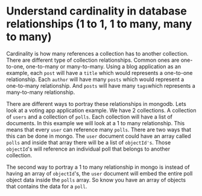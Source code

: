 # Understand cardinality in database relationships (1 to 1, 1 to many, many to many)

Cardinality is how many references a collection has to another collection. There are different type of collection relationships. Common ones are one-to-one, one-to-many or many-to-many. Using a blog application as an example, each `post` will have a `title` which would represents a one-to-one relationship. Each `author` will have many `posts` which would represent a one-to-many relationship. And `posts` will have many `tags`which represents a many-to-many relationship.

There are different ways to portray these relationships in mongodb. Lets look at a voting app application example.
We have 2 collections. A collection of `users` and a collection of `polls`. Each collection will have a list of documents. In this example we will look at a 1 to many relationship. This means that every `user` can reference many `polls`. There are two ways that this can be done in mongo. The `user` document could have an array called `polls` and inside that array there will be a list of `objectId's`. Those `objectId`'s will reference an individual poll that belongs to another collection.

The second way to portray a 1 to many relationship in mongo is instead of having an array of `objectId`'s, the `user` document will embed the entire poll object data inside the `polls` array. So know you have an array of objects that contains the data for a `poll`.




